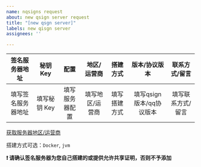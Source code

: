 ```yaml
---
name: nqsigns request
about: new qsign server request
title: "[new qsgn server]"
labels: new qisgn server
assignees: ''

---
```


| 签名服务器地址 | 秘钥 Key | 配置 | 地区/运营商 | 搭建方式 | 版本/协议版本 | 联系方式/留言 |
| :---: | :---: | :---: | :---: | :---: | :---: | :---: |
| 填写签名服务器地址 | 填写秘钥 Key | 填写服务器配置 | 填写地区/运营商 | 填写搭建方式 | 填写qsign版本/qq协议版本 | 填写联系方式/留言 |

[获取服务器地区/运营商](https://github.com/ShintoKosei/qsign-server-list#%E5%B0%8F%E6%8F%90%E7%A4%BA-tips)

搭建方式可选：`Docker`, `jvm`

**❗️ 请确认签名服务器为您自己搭建的或提供允许共享证明，否则不予添加**
